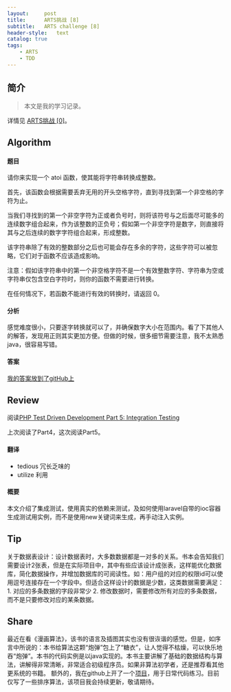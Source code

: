 ```yaml
---
layout:     post
title:      ARTS挑战 [8]
subtitle:   ARTS challenge [8]
header-style:   text
catalog: true
tags:
    - ARTS
    - TDD
---
```


## 简介
> 本文是我的学习记录。

详情见 [ARTS挑战 [0]](https://andongshen.com/2019/03/31/ARTS-0/)。

## Algorithm

#### 题目

请你来实现一个 atoi 函数，使其能将字符串转换成整数。

首先，该函数会根据需要丢弃无用的开头空格字符，直到寻找到第一个非空格的字符为止。

当我们寻找到的第一个非空字符为正或者负号时，则将该符号与之后面尽可能多的连续数字组合起来，作为该整数的正负号；假如第一个非空字符是数字，则直接将其与之后连续的数字字符组合起来，形成整数。

该字符串除了有效的整数部分之后也可能会存在多余的字符，这些字符可以被忽略，它们对于函数不应该造成影响。

注意：假如该字符串中的第一个非空格字符不是一个有效整数字符、字符串为空或字符串仅包含空白字符时，则你的函数不需要进行转换。

在任何情况下，若函数不能进行有效的转换时，请返回 0。

#### 分析

感觉难度很小，只要逐字转换就可以了，并确保数字大小在范围内。看了下其他人的解答，发现用正则其实更加方便。但做的时候，很多细节需要注意，我不太熟悉java，很容易写错。

#### 答案

[我的答案放到了gitHub上](https://github.com/AnthonySAD/leedcode/tree/master/Arithmetic/0008.StringToInteger(atoi))

## Review

阅读[PHP Test Driven Development Part 5: Integration Testing](https://medium.com/@sameernyaupane/php-test-driven-development-part-5-integration-testing-51535ca56bf0)

上次阅读了Part4，这次阅读Part5。

#### 翻译

- tedious 冗长乏味的
- utilize 利用

#### 概要

本文介绍了集成测试，使用真实的依赖来测试，及如何使用laravel自带的ioc容器生成测试用实例，而不是使用new关键词来生成，再手动注入实例。

## Tip

关于数据表设计：设计数据表时，大多数数据都是一对多的关系。书本会告知我们需要设计2张表，但是在实际项目中，其中有些应该设计成张表，这样能优化数据库，简化数据操作，并增加数据库的可阅读性。如：用户组的对应的权限id可以使用逗号连接存在一个字段中。但适合这样设计的数据是少数，这类数据需要满足：1. 对应的多条数据的字段非常少 2. 修改数据时，需要修改所有对应的多条数据，而不是只要修改对应的某条数据。

## Share

最近在看《漫画算法》，该书的语言及插图其实也没有很诙谐的感觉。但是，如序言中所说的：本书给算法这颗“炮弹”包上了“糖衣”，让人觉得不枯燥，可以快乐地吞“炮弹”。本书的代码实例是以java实现的。本书主要讲解了基础的数据结构与算法，讲解得非常清晰，非常适合初级程序员。如果非算法初学者，还是推荐看其他更系统的书籍。
额外的，我在github上开了一个[项目](https://github.com/AnthonySAD/Practice)，用于日常代码练习。目前仅写了一些排序算法，该项目我会持续更新，敬请期待。
